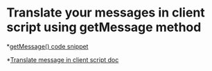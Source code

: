 # Translate your messages in client script using getMessage method

  *[getMessage() code snippet](getMessage.js)
  
  *[Translate message in client script doc](https://docs.servicenow.com/bundle/rome-platform-administration/page/administer/localization/task/t_TranslateAClientScriptMessage.html)
